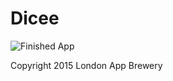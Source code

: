# Dicee

![Finished App](https://github.com/londonappbrewery/Images/blob/master/Dicee.gif)

Copyright 2015 London App Brewery
